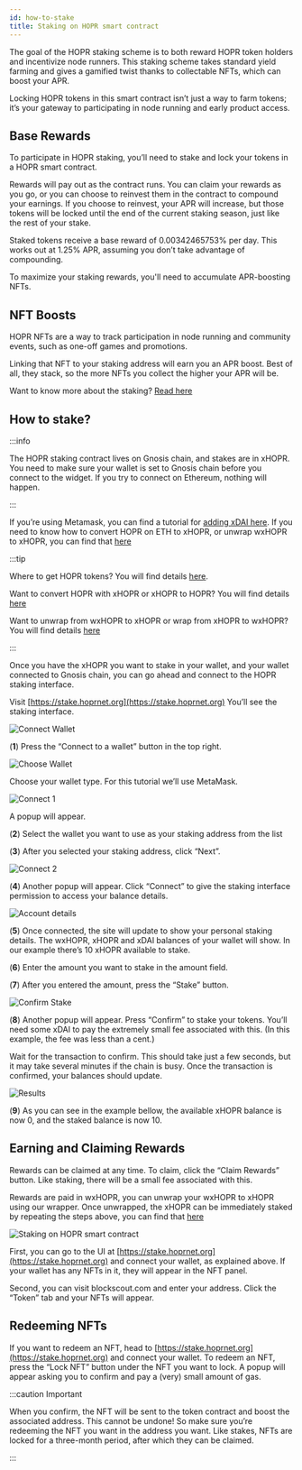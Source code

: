 ```yaml
---
id: how-to-stake
title: Staking on HOPR smart contract
---
```


The goal of the HOPR staking scheme is to both reward HOPR token holders and incentivize node runners. This staking scheme takes standard yield farming and gives a gamified twist thanks to collectable NFTs, which can boost your APR. 

Locking HOPR tokens in this smart contract isn’t just a way to farm tokens; it’s your gateway to participating in node running and early product access.

## Base Rewards

To participate in HOPR staking, you’ll need to stake and lock your tokens in a HOPR smart contract.

Rewards will pay out as the contract runs. You can claim your rewards as you go, or you can choose to reinvest them in the contract to compound your earnings. If you choose to reinvest, your APR will increase, but those tokens will be locked until the end of the current staking season, just like the rest of your stake.

Staked tokens receive a base reward of 0.00342465753% per day. This works out at 1.25% APR, assuming you don’t take advantage of compounding.

To maximize your staking rewards, you'll need to accumulate APR-boosting NFTs.

## NFT Boosts

HOPR NFTs are a way to track participation in node running and community events, such as one-off games and promotions.

Linking that NFT to your staking address will earn you an APR boost. Best of all, they stack, so the more NFTs you collect the higher your APR will be.

Want to know more about the staking? [Read here](https://medium.com/hoprnet/hopr-staking-faqs-780edfd4f1e1)

## How to stake?

:::info

The HOPR staking contract lives on Gnosis chain, and stakes are in xHOPR. You need to make sure your wallet is set to Gnosis chain before you connect to the widget. If you try to connect on Ethereum, nothing will happen.

:::

If you’re using Metamask, you can find a tutorial for [adding xDAI here](https://www.xdaichain.com/for-users/wallets/metamask/metamask-setup). If you need to know how to convert HOPR on ETH to xHOPR, or unwrap wxHOPR to xHOPR, you can find that [here](convert-hopr)

:::tip

Where to get HOPR tokens? You will find details [here](how-to-get-hopr).

Want to convert HOPR with xHOPR or xHOPR to HOPR? You will find details [here](convert-hopr)

Want to unwrap from wxHOPR to xHOPR or wrap from xHOPR to wxHOPR? You will find details [here](convert-hopr)

:::

Once you have the xHOPR you want to stake in your wallet, and your wallet connected to Gnosis chain, you can go ahead and connect to the HOPR staking interface.

Visit [https://stake.hoprnet.org](https://stake.hoprnet.org) You’ll see the staking interface.

![Connect Wallet](/img/staking/SS6_1.png)

(**1**) Press the “Connect to a wallet” button in the top right.

![Choose Wallet](/img/staking/Staking_New_2.png)

Choose your wallet type. For this tutorial we’ll use MetaMask.

![Connect 1](/img/staking/SS6_2.png)

A popup will appear.

(**2**) Select the wallet you want to use as your staking address from the list

(**3**) After you selected your staking address, click “Next”.

![Connect 2](/img/staking/SS6_3.png)

(**4**) Another popup will appear. Click “Connect” to give the staking interface permission to access your balance details.

![Account details](/img/staking/SS6_4.png)

(**5**) Once connected, the site will update to show your personal staking details. The wxHOPR, xHOPR and xDAI balances of your wallet will show. In our example there’s 10 xHOPR available to stake.

(**6**) Enter the amount you want to stake in the amount field.

(**7**) After you entered the amount, press the “Stake” button.

![Confirm Stake](/img/staking/SS6_5.png)

(**8**) Another popup will appear. Press “Confirm” to stake your tokens. You’ll need some xDAI to pay the extremely small fee associated with this. (In this example, the fee was less than a cent.)

Wait for the transaction to confirm. This should take just a few seconds, but it may take several minutes if the chain is busy. Once the transaction is confirmed, your balances should update.

![Results](/img/staking/SS6_6.png)

(**9**) As you can see in the example bellow, the available xHOPR balance is now 0, and the staked balance is now 10.

## Earning and Claiming Rewards

Rewards can be claimed at any time. To claim, click the “Claim Rewards” button. Like staking, there will be a small fee associated with this.

Rewards are paid in wxHOPR, you can unwrap your wxHOPR to xHOPR using our wrapper. Once unwrapped, the xHOPR can be immediately staked by repeating the steps above, you can find that [here](convert-hopr)

![Staking on HOPR smart contract](/img/staking/staking-8.png)

First, you can go to the UI at [https://stake.hoprnet.org](https://stake.hoprnet.org) and connect your wallet, as explained above. If your wallet has any NFTs in it, they will appear in the NFT panel.

Second, you can visit blockscout.com and enter your address. Click the “Token” tab and your NFTs will appear.

## Redeeming NFTs

If you want to redeem an NFT, head to [https://stake.hoprnet.org](https://stake.hoprnet.org) and connect your wallet.
To redeem an NFT, press the “Lock NFT” button under the NFT you want to lock. A popup will appear asking you to confirm and pay a (very) small amount of gas.

:::caution Important

When you confirm, the NFT will be sent to the token contract and boost the associated address. This cannot be undone! So make sure you’re redeeming the NFT you want in the address you want. Like stakes, NFTs are locked for a three-month period, after which they can be claimed.

:::
